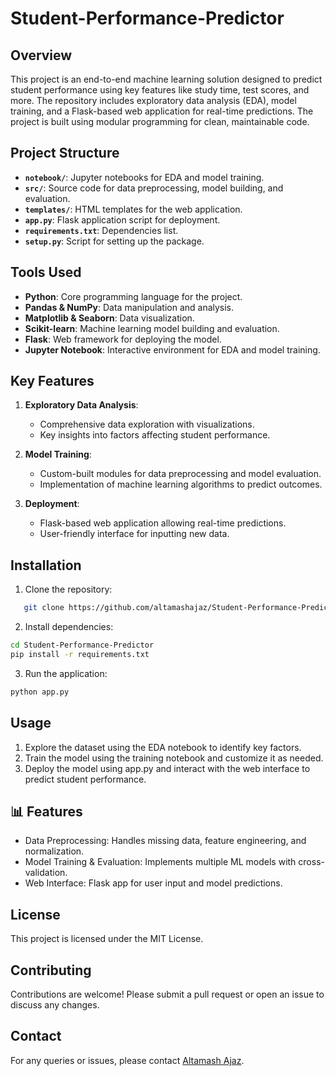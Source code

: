 # Student-Performance-Predictor

## Overview

This project is an end-to-end machine learning solution designed to predict student performance using key features like study time, test scores, and more. The repository includes exploratory data analysis (EDA), model training, and a Flask-based web application for real-time predictions. The project is built using modular programming for clean, maintainable code.

## Project Structure

- **`notebook/`**: Jupyter notebooks for EDA and model training.
- **`src/`**: Source code for data preprocessing, model building, and evaluation.
- **`templates/`**: HTML templates for the web application.
- **`app.py`**: Flask application script for deployment.
- **`requirements.txt`**: Dependencies list.
- **`setup.py`**: Script for setting up the package.

## Tools Used

- **Python**: Core programming language for the project.
- **Pandas & NumPy**: Data manipulation and analysis.
- **Matplotlib & Seaborn**: Data visualization.
- **Scikit-learn**: Machine learning model building and evaluation.
- **Flask**: Web framework for deploying the model.
- **Jupyter Notebook**: Interactive environment for EDA and model training.

## Key Features

1. **Exploratory Data Analysis**:
   - Comprehensive data exploration with visualizations.
   - Key insights into factors affecting student performance.

2. **Model Training**:
   - Custom-built modules for data preprocessing and model evaluation.
   - Implementation of machine learning algorithms to predict outcomes.

3. **Deployment**:
   - Flask-based web application allowing real-time predictions.
   - User-friendly interface for inputting new data.

## Installation

1. Clone the repository:
```bash
   git clone https://github.com/altamashajaz/Student-Performance-Predictor.git
```

2. Install dependencies:
```bash
cd Student-Performance-Predictor
pip install -r requirements.txt
```

3. Run the application:
```bash
python app.py
```

## **Usage**
1. Explore the dataset using the EDA notebook to identify key factors.
2. Train the model using the training notebook and customize it as needed.
3. Deploy the model using app.py and interact with the web interface to predict student performance.


## 📊 Features
- Data Preprocessing: Handles missing data, feature engineering, and normalization.
- Model Training & Evaluation: Implements multiple ML models with cross-validation.
- Web Interface: Flask app for user input and model predictions.

## License

This project is licensed under the MIT License.

## Contributing

Contributions are welcome! Please submit a pull request or open an issue to discuss any changes.

## Contact

For any queries or issues, please contact [Altamash Ajaz](https://github.com/altamashajaz).